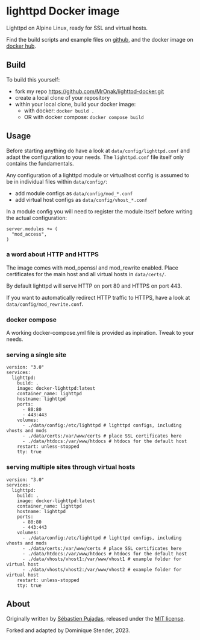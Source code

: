 # lighttpd Docker image

Lighttpd on Alpine Linux, ready for SSL and virtual hosts.

Find the build scripts and example files on [github](https://github.com/MrOnak/lighttpd-docker/), and the docker image on [docker hub](https://hub.docker.com/repository/docker/anoikisnomads/lighttpd).

## Build

To build this yourself:

* fork my repo https://github.com/MrOnak/lighttpd-docker.git
* create a local clone of your repository
* within your local clone, build your docker image:
  * with docker: `docker build .`
  * OR with docker compose: `docker compose build`

## Usage

Before starting anything do have a look at `data/config/lighttpd.conf` and adapt the configuration to your needs. The `lighttpd.conf` file itself only contains the fundamentals. 

Any configuration of a lighttpd module or virtualhost config is assumed to be in individual files within `data/config/`: 

* add module configs as `data/config/mod_*.conf`
* add virtual host configs as `data/config/vhost_*.conf`

In a module config you will need to register the module itself before writing the actual configuration:

```
server.modules += (
  "mod_access",
)
```

### a word about HTTP and HTTPS

The image comes with mod_openssl and mod_rewrite enabled. Place certificates for the main host and all virtual hosts in `data/certs/`.

By default lighttpd will serve HTTP on port 80 and HTTPS on port 443.

If you want to automatically redirect HTTP traffic to HTTPS, have a look at `data/config/mod_rewrite.conf`.

### docker compose

A working docker-compose.yml file is provided as inpiration. Tweak to your needs.

### serving a single site

```
version: "3.0"
services:
  lighttpd:
    build: .
    image: docker-lighttpd:latest
    container_name: lighttpd
    hostname: lighttpd
    ports:
      - 80:80
      - 443:443
    volumes:
      - ./data/config:/etc/lighttpd # lighttpd configs, including vhosts and mods
      - ./data/certs:/var/www/certs # place SSL certificates here
      - ./data/htdocs:/var/www/htdocs # htdocs for the default host
    restart: unless-stopped
    tty: true
```

### serving multiple sites through virtual hosts

```
version: "3.0"
services:
  lighttpd:
    build: .
    image: docker-lighttpd:latest
    container_name: lighttpd
    hostname: lighttpd
    ports:
      - 80:80
      - 443:443
    volumes:
      - ./data/config:/etc/lighttpd # lighttpd configs, including vhosts and mods
      - ./data/certs:/var/www/certs # place SSL certificates here
      - ./data/htdocs:/var/www/htdocs # htdocs for the default host
      - ./data/vhosts/vhost1:/var/www/vhost1 # example folder for virtual host
      - ./data/vhosts/vhost2:/var/www/vhost2 # example folder for virtual host
    restart: unless-stopped
    tty: true
```

## About

Originally written by [Sébastien Pujadas](http://pujadas.net), released under the [MIT license](http://opensource.org/licenses/MIT).

Forked and adapted by Dominique Stender, 2023.

